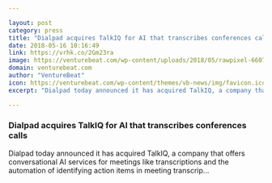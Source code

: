 ```yaml
---

layout: post
category: press
title: "Dialpad acquires TalkIQ for AI that transcribes conferences calls"
date: 2018-05-16 10:16:49
link: https://vrhk.co/2Gm23ra
image: https://venturebeat.com/wp-content/uploads/2018/05/rawpixel-660717-unsplash.jpg?fit=3000%2C3000&strip=all
domain: venturebeat.com
author: "VentureBeat"
icon: https://venturebeat.com/wp-content/themes/vb-news/img/favicon.ico
excerpt: "Dialpad today announced it has acquired TalkIQ, a company that offers conversational AI services for meetings like transcriptions and the automation of identifying action items in meeting transcrip…"

---
```


### Dialpad acquires TalkIQ for AI that transcribes conferences calls

Dialpad today announced it has acquired TalkIQ, a company that offers conversational AI services for meetings like transcriptions and the automation of identifying action items in meeting transcrip…